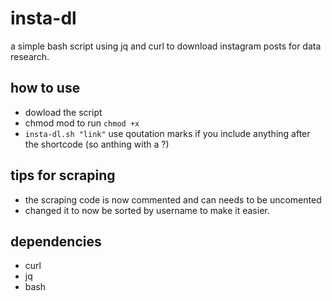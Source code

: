 # insta-dl
a simple bash script using jq and curl to download instagram posts for data research.

## how to use
- dowload the script
- chmod mod to run `chmod +x`
- `insta-dl.sh "link"` use qoutation marks if you include anything after the shortcode (so anthing with a ?)

## tips for scraping
- the scraping code is now commented and can needs to be uncomented
- changed it to now be sorted by username to make it easier.

## dependencies
- curl
- jq
- bash
